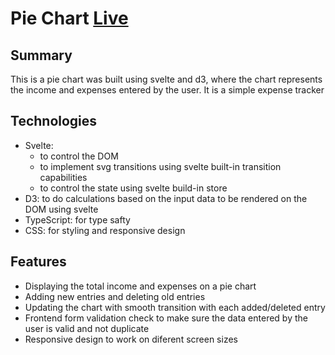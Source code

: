 # Pie Chart [Live](https://my-d3svelte-pie-chart.herokuapp.com/)

## Summary
This is a pie chart was built using svelte and d3, where the chart represents the income and expenses entered by the user. It is a simple expense tracker

## Technologies
 - Svelte: 
   - to control the DOM 
   - to implement svg transitions using svelte built-in transition capabilities
   - to control the state using svelte build-in store
 - D3: to do calculations based on the input data to be rendered on the DOM using svelte
 - TypeScript: for type safty 
 - CSS: for styling and responsive design

## Features
 - Displaying the total income and expenses on a pie chart
 - Adding new entries and deleting old entries
 - Updating the chart with smooth transition with each added/deleted entry
 - Frontend form validation check to make sure the data entered by the user is valid and not duplicate
 - Responsive design to work on diferent screen sizes
